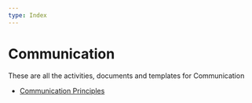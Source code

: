 ```yaml
---
type: Index
---
```


# Communication

These are all the activities, documents and templates for Communication

* [Communication Principles](communication-principles.md)
